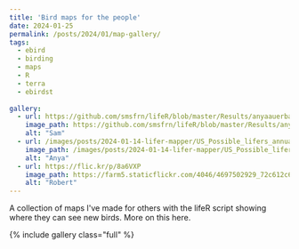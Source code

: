 ```yaml
---
title: 'Bird maps for the people'
date: 2024-01-25
permalink: /posts/2024/01/map-gallery/
tags:
  - ebird
  - birding
  - maps
  - R
  - terra
  - ebirdst
  
gallery:
  - url: https://github.com/smsfrn/lifeR/blob/master/Results/anyaauerbach/US/global/9km/Animated_map/US_Animated_map_annual_lores.gif?raw=true
    image_path: https://github.com/smsfrn/lifeR/blob/master/Results/anyaauerbach/US/global/9km/Animated_map/US_Animated_map_annual_lores.gif?raw=true
    alt: "Sam"
  - url: /images/posts/2024-01-14-lifer-mapper/US_Possible_lifers_annual_lores.gif
    image_path: /images/posts/2024-01-14-lifer-mapper/US_Possible_lifers_annual_lores.gif
    alt: "Anya"
  - url: https://flic.kr/p/8a6VXP
    image_path: https://farm5.staticflickr.com/4046/4697502929_72c612c636_q.jpg
    alt: "Robert"
---
```


A collection of maps I've made for others with the lifeR script showing where they can see new birds. More on this here.

{% include gallery class="full" %}
